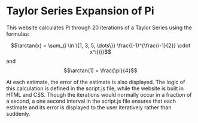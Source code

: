 # Taylor Series Expansion of Pi

This website calculates Pi through 20 iterations of a Taylor Series using the formulas:

$$\arctan(x) = \sum_{i \in \{1, 3, 5, \dots\}} \frac{(-1)^{\frac{i-1}{2}} \cdot x^i}{i}$$
and
$$\arctan(1) = \frac{\pi}{4}$$

At each estimate, the error of the estimate is also displayed.
The logic of this calculation is defined in the script.js file, while the website is built in HTML and CSS. 
Though the iterations would normally occur in a fraction of a second, a one second interval in the script.js file ensures that
each estimate and its error is displayed to the user iteratively rather than suddenly.

